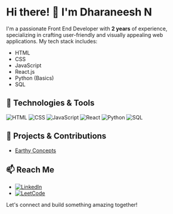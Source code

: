 # Hi there! 👋 I'm Dharaneesh N

I'm a passionate Front End Developer with **2 years** of experience, specializing in crafting user-friendly and visually appealing web applications. My tech stack includes:

- HTML
- CSS
- JavaScript
- React.js
- Python (Basics)
- SQL

## 🔧 Technologies & Tools

![HTML](https://img.shields.io/badge/-HTML5-E34F26?style=flat&logo=HTML5&logoColor=white)
![CSS](https://img.shields.io/badge/-CSS3-1572B6?style=flat&logo=CSS3&logoColor=white)
![JavaScript](https://img.shields.io/badge/-JavaScript-black?style=flat&logo=javascript)
![React](https://img.shields.io/badge/-React-61DAFB?style=flat&logo=react&logoColor=white)
![Python](https://img.shields.io/badge/-Python-3776AB?style=flat&logo=python&logoColor=white)
![SQL](https://img.shields.io/badge/-SQL-4479A1?style=flat&logo=sql&logoColor=white)

## 🚀 Projects & Contributions

- [Earthy Concepts](https://dharaneesh2000.github.io/plantwebsite/#)

## 📫 Reach Me

- [![LinkedIn](https://img.shields.io/badge/-LinkedIn-0077B5?style=flat&logo=linkedin&logoColor=white)](https://www.linkedin.com/in/dharaneesh-n-196693208/)
- [![LeetCode](https://img.shields.io/badge/-LeetCode-FFA116?style=flat&logo=leetcode&logoColor=black)](https://leetcode.com/DharaneeshN/)

Let's connect and build something amazing together!

